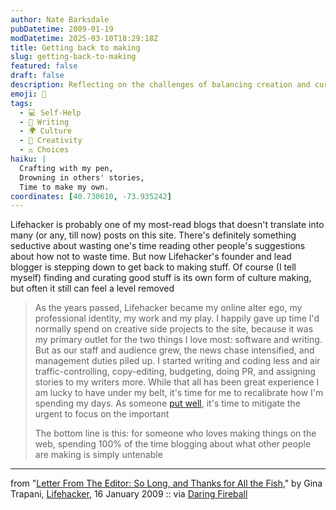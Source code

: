 ```yaml
---
author: Nate Barksdale
pubDatetime: 2009-01-19
modDatetime: 2025-03-10T18:29:18Z
title: Getting back to making
slug: getting-back-to-making
featured: false
draft: false
description: Reflecting on the challenges of balancing creation and curation, Gina Trapani shares her journey with Lifehacker and the motivations behind her desire to return to making.
emoji: 🎨
tags:
  - 💻 Self-Help
  - 📝 Writing
  - 🌍 Culture
  - 🎨 Creativity
  - ⚖️ Choices
haiku: |
  Crafting with my pen,  
  Drowning in others' stories,  
  Time to make my own.
coordinates: [40.730610, -73.935242]
---
```


Lifehacker is probably one of my most-read blogs that doesn't translate into many (or any, till now) posts on this site. There's definitely something seductive about wasting one's time reading other people's suggestions about how not to waste time. But now Lifehacker's founder and lead blogger is stepping down to get back to making stuff. Of course (I tell myself) finding and curating good stuff is its own form of culture making, but often it still can feel a level removed

> As the years passed, Lifehacker became my online alter ego, my professional identity, my work and my play. I happily gave up time I'd normally spend on creative side projects to the site, because it was my primary outlet for the two things I love most: software and writing. But as our staff and audience grew, the news chase intensified, and management duties piled up. I started writing and coding less and air traffic-controlling, copy-editing, budgeting, doing PR, and assigning stories to my writers more. While that all has been great experience I am lucky to have under my belt, it's time for me to recalibrate how I'm spending my days. As someone [put well](http://twitter.com/RandySmithCan/status/1102321915), it's time to mitigate the urgent to focus on the important
>
> The bottom line is this: for someone who loves making things on the web, spending 100% of the time blogging about what other people are making is simply untenable

---

from "[Letter From The Editor: So Long, and Thanks for All the Fish](http://lifehacker.com/5132674/)," by Gina Trapani, [Lifehacker](http://lifehacker.com/5132674/), 16 January 2009 :: via [Daring Fireball](http://daringfireball.net/linked/2009/01/17/gina-trapani)
